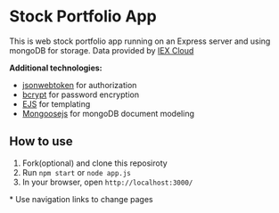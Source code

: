 Stock Portfolio App
===
This is web stock portfolio app running on an Express server and using mongoDB for storage. Data provided by [IEX Cloud](https://iexcloud.io/docs/api/)

**Additional technologies:**
- [jsonwebtoken](https://www.npmjs.com/package/jsonwebtoken) for authorization
- [bcrypt](https://www.npmjs.com/package/bcrypt) for password encryption
- [EJS](https://www.npmjs.com/package/ejs) for templating
- [Mongoosejs](https://mongoosejs.com/) for mongoDB document modeling

How to use
---
1. Fork(optional) and clone this reposiroty
2. Run `npm start` or `node app.js`
3. In your browser, open `http://localhost:3000/`

\* Use navigation links to change pages
